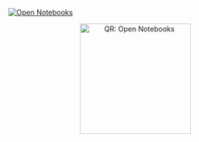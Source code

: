 <!-- Button -->
[![Open Notebooks](https://img.shields.io/badge/Open%20Notebooks-Launch-blue?style=for-the-badge&logo=jupyter&logoColor=white)](https://python101-sage.vercel.app)

<!-- QR code (auto-switches for dark/light GitHub themes) -->
<p align="center">
  <a href="https://python101-sage.vercel.app">
    <picture>
      <!-- dark mode -->
      <source media="(prefers-color-scheme: dark)" srcset="https://quickchart.io/qr?text=https%3A%2F%2Fpython101-sage.vercel.app&dark=ffffff&light=111111&ecLevel=Q&size=220">
      <!-- light mode -->
      <img src="https://quickchart.io/qr?text=https%3A%2F%2Fpython101-sage.vercel.app&dark=000000&light=ffffff&ecLevel=Q&size=220" alt="QR: Open Notebooks" width="220" height="220">
    </picture>
  </a>
</p>
